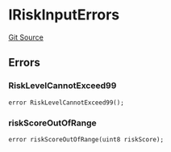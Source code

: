 # IRiskInputErrors
[Git Source](https://github.com/thrackle-io/tron/blob/764000f27aa19925e60dae8d757a097eec620706/src/common/IErrors.sol)


## Errors
### RiskLevelCannotExceed99

```solidity
error RiskLevelCannotExceed99();
```

### riskScoreOutOfRange

```solidity
error riskScoreOutOfRange(uint8 riskScore);
```

